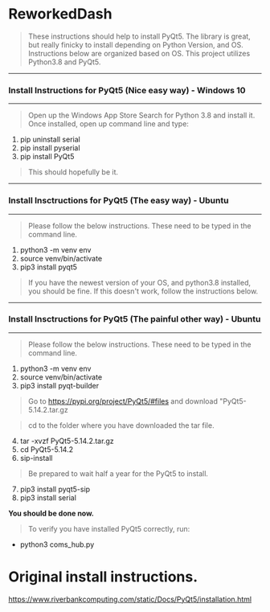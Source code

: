 # ReworkedDash

> These instructions should help to install PyQt5.
> The library is great, but really finicky to install depending on Python Version, and OS.
> Instructions below are organized based on OS.
> This project utilizes Python3.8 and PyQt5.

***
### Install Instructions for PyQt5 (Nice easy way) - Windows 10
***

> Open up the Windows App Store
> Search for Python 3.8 and install it.
> Once installed, open up command line and type:

1. pip uninstall serial
2. pip install pyserial
3. pip install PyQt5

> This should hopefully be it. 


***
### Install Insctructions for PyQt5 (The easy way) - Ubuntu
***
> Please follow the below instructions. These need to be typed in the command line.

1. python3 -m venv env
2. source venv/bin/activate
3. pip3 install pyqt5

> If you have the newest version of your OS, and python3.8 installed, you should be fine. 
> If this doesn't work, follow the instructions below. 


***
### Install Insctructions for PyQt5 (The painful other way) - Ubuntu
***
> Please follow the below instructions. These need to be typed in the command line.

1. python3 -m venv env
2. source venv/bin/activate
3. pip3 install pyqt-builder

> Go to https://pypi.org/project/PyQt5/#files and download "PyQt5-5.14.2.tar.gz

> cd to the folder where you have downloaded the tar file.

4. tar -xvzf PyQt5-5.14.2.tar.gz
5. cd PyQt5-5.14.2
6. sip-install

> Be prepared to wait half a year for the PyQt5 to install.

7. pip3 install pyqt5-sip
8. pip3 install serial

**You should be done now.**
> To verify you have installed PyQt5 correctly, run:
- python3 coms_hub.py

# Original install instructions. 
https://www.riverbankcomputing.com/static/Docs/PyQt5/installation.html
